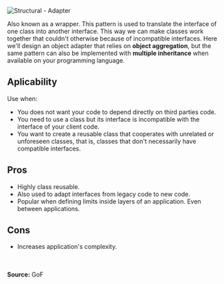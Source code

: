 ![Structural - Adapter](https://user-images.githubusercontent.com/60556559/152667873-9a2f2c82-605f-4f41-97bd-f5248582f9a7.png)

<p>Also known as a wrapper. This pattern is used to translate the interface of one class into another interface. This way we can make classes work together that couldn't otherwise because of incompatible interfaces. Here we'll design an object adapter that relies on <b>object aggregation</b>, but the same pattern can also be implemented with <b>multiple inheritance</b> when available on your programming language.</p>

<h2>Aplicability</h2>
<p>Use when:</p>
<ul>
	<li>You does not want your code to depend directly on third parties code.</li>
	<li>You need to use a class but its interface is incompatible with the interface of your client code.</li>
	<li>You want to create a reusable class that cooperates with unrelated or unforeseen classes, that is, classes that don't necessarily have compatible interfaces.</li>
</ul>

<h2>Pros</h2>
<ul>
	<li>Highly class reusable.</li>
	<li>Also used to adapt interfaces from legacy code to new code.</li>
	<li>Popular when defining limits inside layers of an application. Even between applications.</li>
</ul>
<h2>Cons</h2>
<ul>
	<li>Increases application's complexity.</li>
</ul>
<br>
<br>
<b>Source:</b> GoF
